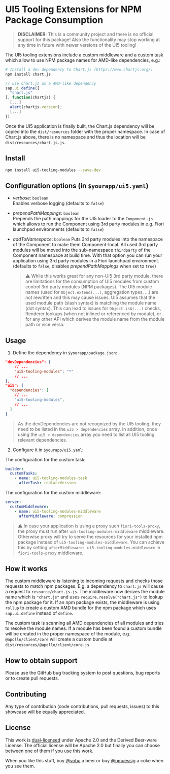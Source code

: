 # UI5 Tooling Extensions for NPM Package Consumption

> **DISCLAIMER**: This is a community project and there is no official support for this package! Also the functionality may stop working at any time in future with newer versions of the UI5 tooling!

The UI5 tooling extensions include a custom middleware and a custom task which allow to use NPM package names for AMD-like dependencies, e.g.:

```bash
# Install a dev dependency to Chart.js (https://www.chartjs.org/)
npm install chart.js
```

```js
// use Chart.js as a AMD-like dependency
sap.ui.define([
  "chart.js"
], function(chartjs) {
  [...]
  alert(chartjs.version);
  [...]
})
```

Once the UI5 application is finally built, the Chart.js dependency will be copied into the `dist/resources` folder with the proper namespace. In case of Chart.js above, there is no namespace and thus the location will be `dist/resources/chart.js.js`.

## Install

```bash
npm install ui5-tooling-modules --save-dev
```

## Configuration options (in `$yourapp/ui5.yaml`)

- *verbose*: `boolean`  
  Enables verbose logging (defaults to `false`)
  &nbsp;

- *prependPathMappings*: `boolean`  
  Prepends the path mappings for the UI5 loader to the `Component.js` which allows to run the Component using 3rd party modules in e.g. Fiori launchpad environments (defaults to `false`)
  &nbsp;

- *addToNamespace*: `boolean`
  Puts 3rd party modules into the namespace of the Component to make them Component-local. All used 3rd party modules will be moved into the sub-namespace `thirdparty` of the Component namespace at build time. With that option you can run your application using 3rd party modules in a Fiori launchpad environment. (defaults to `false`, disables *prependPathMappings* when set to `true`)
  &nbsp;
  > :warning: While this works great for any non-UI5 3rd party module, there are limitations for the consumption of UI5 modules from custom control 3rd party modules (NPM packages). The UI5 module names (used for `Object.extend(...)`, aggregation types, ...) are not rewritten and this may cause issues. UI5 assumes that the used module path (slash syntax) is matching the module name (dot syntax). This can lead to issues for `Object.isA(...)` checks, Renderer lookups (when not inlined or referenced by module), or for any other API which derives the module name from the module path or vice versa.

## Usage

1. Define the dependency in `$yourapp/package.json`:

```json
"devDependencies": {
    // ...
    "ui5-tooling-modules": "*"
    // ...
},
"ui5": {
  "dependencies": [
    // ...
    "ui5-tooling-modules",
    // ...
  ]
}
```

> As the devDependencies are not recognized by the UI5 tooling, they need to be listed in the `ui5 > dependencies` array. In addition, once using the `ui5 > dependencies` array you need to list all UI5 tooling relevant dependencies.

2. Configure it in `$yourapp/ui5.yaml`:

The configuration for the custom task:

```yaml
builder:
  customTasks:
    - name: ui5-tooling-modules-task
      afterTask: replaceVersion
```

The configuration for the custom middleware:

```yaml
server:
  customMiddleware:
    - name: ui5-tooling-modules-middleware
      afterMiddleware: compression
```

> :warning: In case your application is using a proxy such `fiori-tools-proxy`, the proxy must run after `ui5-tooling-modules-middleware` middleware. Otherwise proxy will try to serve the resources for your installed npm package instead of `ui5-tooling-modules-middleware`. You can achieve this by setting `afterMiddleware: ui5-tooling-modules-middleware` in `fiori-tools-proxy` middleware.

## How it works

The custom middleware is listening to incoming requests and checks those requests to match npm packages. E.g. a dependency to `chart.js` will cause a request to `resource/chart.js.js`. The middleware now derives the module name which is `"chart.js"` and uses `require.resolve("chart.js")` to lookup the npm package for it. If an npm package exists, the middleware is using `rollup` to create a custom AMD bundle for the npm package which uses `sap.ui.define` instead of `define`.

The custom task is scanning all AMD dependencies of all modules and tries to resolve the module names. If a module has been found a custom bundle will be created in the proper namespace of the module, e.g. `@apollo/client/core` will create a custom bundle at `dist/resources/@apollo/client/core.js`.

## How to obtain support

Please use the GitHub bug tracking system to post questions, bug reports or to create pull requests.

## Contributing

Any type of contribution (code contributions, pull requests, issues) to this showcase will be equally appreciated.

## License

This work is [dual-licensed](../../LICENSE) under Apache 2.0 and the Derived Beer-ware License. The official license will be Apache 2.0 but finally you can choose between one of them if you use this work.

When you like this stuff, buy [@vobu](https://twitter.com/vobu) a beer or buy [@pmuessig](https://twitter.com/pmuessig) a coke when you see them.
